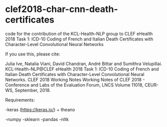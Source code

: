 # clef2018-char-cnn-death-certificates
code for the contribution of the KCL-Health-NLP group to CLEF eHealth 2018 Task 1: ICD-10 Coding of French and Italian Death Certificates with Character-Level Convolutional Neural Networks

If you use this, please cite:

Julia Ive, Natalia Viani, David Chandran, André Bittar and Sumithra Velupillai. KCL-Health-NLP@CLEF eHealth 2018 Task 1: ICD-10 Coding of French and Italian Death Certificates with Character-Level Convolutional Neural Networks. CLEF 2018 Working Notes
Working Notes of CLEF 2018 - Conference and Labs of the Evaluation Forum, LNCS Volume 11018, CEUR-WS, September, 2018.


Requirements:

-keras (https://keras.io/) + theano

-numpy
-sklearn
-pandas
-nltk

